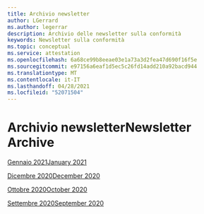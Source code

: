 ```yaml
---
title: Archivio newsletter
author: LGerrard
ms.author: legerrar
description: Archivio delle newsletter sulla conformità
keywords: Newsletter sulla conformità
ms.topic: conceptual
ms.service: attestation
ms.openlocfilehash: 6a68ce99b8eeae03e1a73a3d2fea47d690f16f5e
ms.sourcegitcommit: e97156a6eaf1d5ec5c26fd14add210a92bacd944
ms.translationtype: MT
ms.contentlocale: it-IT
ms.lasthandoff: 04/28/2021
ms.locfileid: "52071504"
---
```

# <a name="newsletter-archive"></a><span data-ttu-id="35139-104">Archivio newsletter</span><span class="sxs-lookup"><span data-stu-id="35139-104">Newsletter Archive</span></span>

[<span data-ttu-id="35139-105">Gennaio 2021</span><span class="sxs-lookup"><span data-stu-id="35139-105">January 2021</span></span>](https://docs.microsoft.com/en-us/microsoft-365-app-certification/docs/January%2021%20NL)

[<span data-ttu-id="35139-106">Dicembre 2020</span><span class="sxs-lookup"><span data-stu-id="35139-106">December 2020</span></span>](https://docs.microsoft.com/en-us/microsoft-365-app-certification/docs/december%2020%20NL)

[<span data-ttu-id="35139-107">Ottobre 2020</span><span class="sxs-lookup"><span data-stu-id="35139-107">October 2020</span></span>](https://docs.microsoft.com/en-us/microsoft-365-app-certification/docs/october%20NL)

[<span data-ttu-id="35139-108">Settembre 2020</span><span class="sxs-lookup"><span data-stu-id="35139-108">September 2020</span></span>](https://docs.microsoft.com/en-us/microsoft-365-app-certification/docs/September%20NL)


